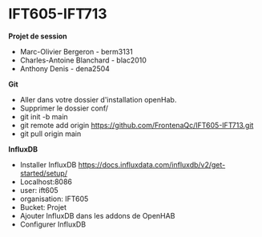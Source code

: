 # IFT605-IFT713

**Projet de session**
- Marc-Olivier Bergeron - berm3131
- Charles-Antoine Blanchard - blac2010
- Anthony Denis - dena2504

**Git**
- Aller dans votre dossier d'installation openHab.
- Supprimer le dossier conf/
- git init -b main
- git remote add origin https://github.com/FrontenaQc/IFT605-IFT713.git
- git pull origin main


**InfluxDB**
- Installer InfluxDB https://docs.influxdata.com/influxdb/v2/get-started/setup/
- Localhost:8086
- user: ift605
- organisation: IFT605
- Bucket: Projet
- Ajouter InfluxDB dans les addons de OpenHAB
- Configurer InfluxDB 
